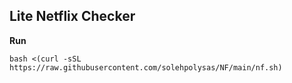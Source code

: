 **Lite Netflix Checker**
----------------

**Run**

    bash <(curl -sSL https://raw.githubusercontent.com/solehpolysas/NF/main/nf.sh)

